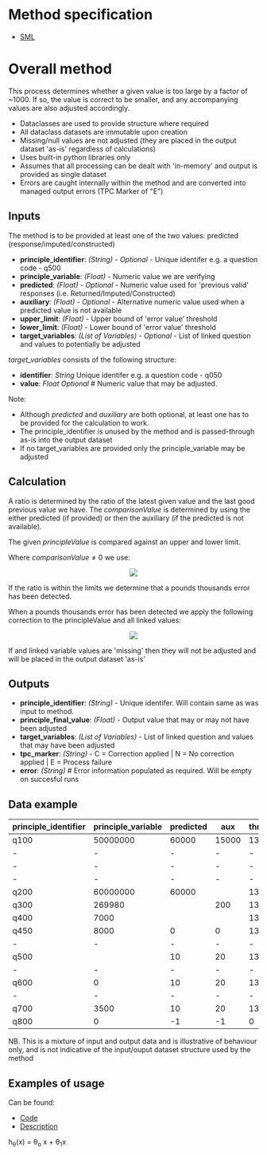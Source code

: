 Method specification
====================

* [SML](https://github.com/ONSdigital/Statistical-Method-Specifications/blob/thousand_pound/thousand_pounds_correction.md)

Overall method
=============

This process determines whether a given value is too large by a factor of ~1000. If so, the value is correct to be smaller, and any accompanying values are also adjusted accordingly.

* Dataclasses are used to provide structure where required
* All dataclass datasets are immutable upon creation
* Missing/null values are not adjusted (they are placed in the output dataset 'as-is' regardless of calculations)
* Uses built-in python libraries only
* Assumes that all processing can be dealt with 'in-memory' and output is provided as single dataset
* Errors are caught internally within the method and are converted into managed output errors (TPC Marker of "E")

Inputs
------

The method is to be provided at least one of the two values: predicted (response/imputed/constructed)

* **principle_identifier**: *(String)* - *Optional* - Unique identifer e.g. a question code - q500
* **principle_variable**: *(Float)* - Numeric value we are verifying
* **predicted**: *(Float)* - *Optional* - Numeric value used for 'previous valid' responses (i.e. Returned/Imputed/Constructed)
* **auxiliary**: *(Float)* - *Optional* - Alternative numeric value used when a predicted value is not available
* **upper_limit**: *(Float)* - Upper bound of 'error value' threshold
* **lower_limit**: *(Float)* - Lower bound of 'error value' threshold
* **target_variables**: *(List of Variables)* - *Optional* - List of linked question and values to potentially be adjusted

*target_variables* consists of the following structure:

* **identifier**: *String* Unique identifer e.g. a question code - q050
* **value**: *Float* *Optional* # Numeric value that may be adjusted.

Note:

* Although *predicted* and *auxiliary* are both optional, at least one has to be provided for the calculation to work.
* The principle_identifier is unused by the method and is passed-through as-is into the output dataset
* If no target_variables are provided only the principle_variable may be adjusted

Calculation
-----------

A ratio is determined by the ratio of the latest given value and the last good previous value we have. The $comparisonValue$ is determined by using the either predicted (if provided) or then the auxiliary (if the predicted is not available).

The given $principleValue$ is compared against an upper and lower limit.

Where $comparisonValue \ne 0$ we use:

<p align="center">
<img src="https://latex.codecogs.com/svg.image?{\color{Orange}lowerLimit&space;<&space;\frac{principleValue}{comparisonValue}&space;<&space;upperLimit}" />
</p>

If the ratio is within the limits we determine that a pounds thousands error has been detected.

When a pounds thousands error has been detected we apply the following correction to the principleValue and all linked values:

<p align="center">
<img src="https://latex.codecogs.com/svg.image?{\color{Orange}\frac{adjustedValue}{1000}" />
</p>

If and linked variable values are 'missing' then they will not be adjusted and will be placed in the output dataset 'as-is'

Outputs
-------

* **principle_identifier**: *(String)* - Unique identifer. Will contain same as was input to method.
* **principle_final_value**: *(Float)* - Output value that may or may not have been adjusted
* **target_variables**: *(List of Variables)* - List of linked question and values that may have been adjusted
* **tpc_marker**: *(String)* - C = Correction applied | N = No correction applied | E = Process failure
* **error**: *(String)* # Error information populated as required. Will be empty on succesful runs

Data example
-------------

|principle_identifier|principle_variable|predicted|aux|threshold_upper|threshold_lower|TPC_marker|ratio|principle_final_value|linked_question|linked_value|linked_final_value
|---|---|---|---|---|---|---|---|---|---|---|---|
q100|50000000|60000|15000|1350|350|C|1000.0|50000.0|q101|500|0.5
-|-|-|-|-|-|-|-|-|q102|1000|1
-|-|-|-|-|-|-|-|-|q103|1500|1.5
-|-|-|-|-|-|-|-|-|q104||
q200|60000000|60000||1350|350|C|400.0|60000.0|||
q300|269980||200|1350|350|C|1349.9|269.98|||
q400|7000|||1350|350|E||7000|||
q450|8000|0|0|1350|350|E||8000|q451|500|500
-|-|-|-|-|-|-|-|-|q452|1000|1000
q500||10|20|1350|350|E|||q501|1234|1234
-|-|-|-|-|-|-|-|-|q502|2345|2345
q600|0|10|20|1350|350|N|0|0|q601|500|500
-|-|-|-|-|-|-|-|-|q602|1000|1000
q700|3500|10|20|1350|350|N|350|3500|q701|1000|1000
q800|0|-1|-1|0|0|E||0|||

NB. This is a mixture of input and output data and is illustrative of behaviour only, and is not indicative of the input/ouput dataset structure used by the method

Examples of usage
-----------------

Can be found:

* [Code](../sml_small/pounds_thousands/example.py)
* [Description](../sml_small/pounds_thousands/readme.md)

h<sub>&theta;</sub>(x) = &theta;<sub>o</sub> x + &theta;<sub>1</sub>x

